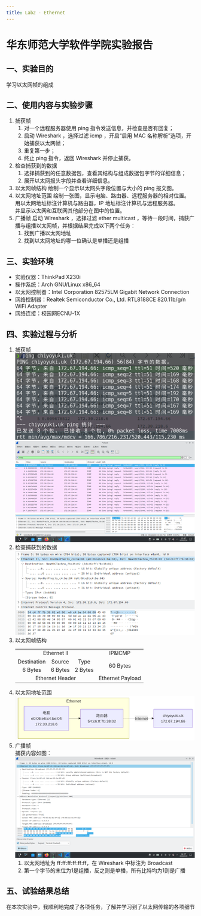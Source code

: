 ```yaml
---
title: Lab2 - Ethernet
---
```


# 华东师范大学软件学院实验报告

## 一、实验目的

学习以太网帧的组成

## 二、使用内容与实验步骤

1. 捕获帧
    1. 对一个远程服务器使用 ping 指令发送信息，并检查是否有回复；
    2. 启动 Wireshark ，选择过滤 icmp ，开启“启用 MAC 名称解析”选项，开始捕获以太网帧；
    3. 重复第一步；
    4. 终止 ping 指令，返回 Wireshark 并停止捕获。
2. 检查捕获到的数据
    1. 选择捕获到的任意数据包，查看其结构与组成数据包字节的详细信息；
    2. 展开以太网报头字段并查看详细信息。
3. 以太网帧结构
    绘制一个显示以太网头字段位置与大小的 ping 报文图。
4. 以太网地址范围
    绘制一张图，显示电脑、路由器、远程服务器的相对位置。  
    用以太网地址标注计算机与路由器，IP 地址标注计算机与远程服务器。  
    并显示以太网和互联网其他部分在图中的位置。
5. 广播帧
    启动 Wireshark ，选择过滤 ether multicast ，等待一段时间，捕获广播与组播以太网帧，并根据结果完成以下两个任务：  
    1. 找到广播以太网地址
    2. 找到以太网地址的哪一位确认是单播还是组播

## 三、实验环境

- 实验仪器：ThinkPad X230i
- 操作系统：Arch GNU/Linux x86\_64
- 以太网控制器：Intel Corporation 82575LM Gigabit Network Connection
- 网络控制器：Realtek Semiconductor Co., Ltd. RTL8188CE 820.11b/g/n WiFi Adapter
- 网络连接：校园网ECNU-1X

## 四、实验过程与分析

1. 捕获帧  
    ![ping](./lib2-1.png)  
    ![Wireshark](./lib2-2.png)
2. 检查捕获到的数据  
    ![ping](./lib2-3.png)
3. 以太网帧结构  
    <table>
        <tr>
            <td align="center" colspan='3'>Ethernet II</td>
            <td align="center">IP&ICMP</td>
        </tr>
        <tr>
            <td align="center">Destination</td>
            <td align="center">Source</td>
            <td align="center">Type</td>
            <td align="center" rowspan='2'>60 Bytes</td>
        </tr>
        <tr>
            <td align="center">6 Bytes</td>
            <td align="center">6 Bytes</td>
            <td align="center">2 Bytes</td>
        </tr>
        <tr>
            <td align="center" colspan='3'>Ethernet Header</td>
            <td align="center">Ethernet Payload</td>
        </tr>
    </table>
4. 以太网地址范围  
    ![mermaid](./lib2-5.png)
5. 广播帧  
    捕获内容如图：  
    ![broadcast](./lib2-4.png)  
    1. 以太网地址为 ff:ff:ff:ff:ff:ff，在 Wireshark 中标注为 Broadcast
    2. 第一个字节的末位为1是组播，反之则是单播，所有比特均为1则是广播

## 五、试验结果总结

在本次实验中，我顺利地完成了各项任务，了解并学习到了以太网传输的各项细节
